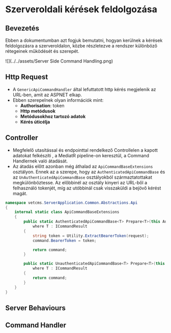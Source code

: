 # Szerveroldali kérések feldolgozása

## Bevezetés

Ebben a dokumentumban azt fogjuk bemutatni, hogyan kerülnek a kérések feldolgozásra a szerveroldalon, közbe részletezve a rendszer különböző rétegeinek működését és szerepét.

![](../../assets/Server Side Command Handling.png)

## Http Request
- A `GenericApiCommandHandler` által lefuttatott http kérés megjelenik az URL-ben, amit az ASPNET elkap.
- Ebben szerepelnek olyan információk mint:
  - **Authorisation**: token
  - **Http metódusok**
  - **Metódusokhoz tartozó adatok**
  - **Kérés úticélja**

## Controller
- Megfelelő utasítással és endpointtal rendelkező Controllelen a kapott adatokat felkészíti , a MediatR pipeline-on keresztül, a Command Handlernek való átadását.
- Az átadás előtt azonban még áthalad az `ApiCommandBaseExtensions` osztályon. Ennek az a szerepe, hogy az `AuthenticatedApiCommandBase` és az `UnAuthenticatedApiCommandBase` osztályokból származtatottakat megkülönböztesse. Az előbbinél az osztály kinyeri az URL-ből a felhasználó tokenjét, míg az utóbbinál csak visszaküldi a bejövő kérést magát.

```c#
namespace vetcms.ServerApplication.Common.Abstractions.Api
{
    internal static class ApiCommandBaseExtensions
    {
        public static AuthenticatedApiCommandBase<T> Prepare<T>(this AuthenticatedApiCommandBase<T> command, HttpRequest request)
            where T : ICommandResult
        {
            string token = Utility.ExtractBearerToken(request);
            command.BearerToken = token;

            return command;
        }

        public static UnauthenticatedApiCommandBase<T> Prepare<T>(this UnauthenticatedApiCommandBase<T> command, HttpRequest request)
            where T : ICommandResult
        {
            return command;
        }
    }
}
```

## Server Behaviours

## Command Handler